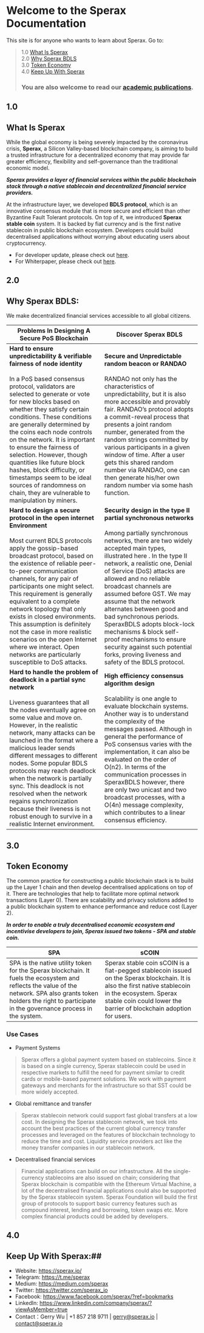 # Welcome to the Sperax Documentation # 


This site is for anyone who wants to learn about Sperax. Go to: 

> 1.0 [What Is Sperax](#what-is-sperax) <br/>
> 2.0 [Why Sperax BDLS](#why-sperax-bdls) <br/>
> 3.0 [Token Economy](#token-economy) <br/>
> 4.0 [Keep Up With Sperax](#keep-up-with-sperax) <br/>
> ### You are also welcome to read our [academic publications](Paper). ###


## 1.0 ## 
## What Is Sperax ## 

While the global economy is being severely impacted by the coronavirus crisis, **Sperax**, a Silicon Valley-based blockchain company, is aiming to build a trusted infrastructure for a decentralized economy that may provide far greater efficiency, flexibility and self-governance than the traditional economic model.

***Sperax provides a layer of financial services within the public blockchain stack through a native stablecoin and decentralized financial service providers.***

At the infrastructure layer, we developed **BDLS protocol**, which is an innovative consensus module that is more secure and efficient than other Byzantine Fault Tolerant protocols. On top of it, we introduced **Sperax stable coin** system. It is backed by fiat currency and is the first native stablecoin in public blockchain ecosystem. Developers could build decentralised applications without worrying about educating users about cryptocurrency. 

- For developer update, please check out [here](https://godoc.org/github.com/Sperax/bdls). 
- For Whiterpaper, please check out [here](https://sperax.io/speraxWhite.pdf). 

## 2.0 ## 
## Why Sperax BDLS: ## 
We make decentralized financial services accessible to all global citizens. 

| Problems In Designing A Secure PoS Blockchain                                                                                                                                                                                                                                                                                                                                                                                                                                                                                                                  | Discover Sperax BDLS                                                                                                                                                                                                                                                                                                                                                                                                                                                                                                                                                          |
|----------------------------------------------------------------------------------------------------------------------------------------------------------------------------------------------------------------------------------------------------------------------------------------------------------------------------------------------------------------------------------------------------------------------------------------------------------------------------------------------------------------------------------------------------------------|-------------------------------------------------------------------------------------------------------------------------------------------------------------------------------------------------------------------------------------------------------------------------------------------------------------------------------------------------------------------------------------------------------------------------------------------------------------------------------------------------------------------------------------------------------------------------------|
| **Hard to ensure unpredictability & verifiable fairness of node identity** <br/> <br/> In a PoS based consensus protocol, validators are selected to generate or vote for new blocks based on whether they satisfy certain conditions. These conditions are generally determined by the coins each node controls on the network. It is important to ensure the fairness of selection. However, though quantities like future block hashes, block difficulty, or timestamps seem to be ideal sources of randomness on chain, they are vulnerable to manipulation by miners.  | **Secure and Unpredictable random beacon or RANDAO** <br/> <br/> RANDAO not only has the characteristics of unpredictability, but it is also more accessible and provably fair. RANDAO’s protocol adopts a commit-reveal process that presents a joint random number, generated from the random strings committed by various participants in a given window of time. After a user gets this shared random number via RANDAO, one can then generate his/her own random number via some hash function.                                                                                         |
| **Hard to design a secure protocol in the open internet Environment** <br/><br/> Most current BDLS protocols apply the gossip-based broadcast protocol, based on the existence of reliable peer-to-peer communication channels, for any pair of participants one might select. This requirement is generally equivalent to a complete network topology that only exists in closed environments. This assumption is definitely not the case in more realistic scenarios on the open Internet where we interact. Open networks are particularly susceptible to DoS attacks.    | **Security design in the type II partial synchronous networks** <br/><br/> Among partially synchronous networks, there are two widely accepted main types, illustrated  here . In the type II network, a realistic one, Denial of Service (DoS) attacks are allowed and no reliable broadcast channels are assumed before GST. We may assume that the network alternates between good and bad synchronous periods. SperaxBDLS adopts block-lock mechanisms & block self-proof mechanisms to ensure security against such potential forks, proving liveness and safety of the BDLS protocol. |
|**Hard to handle the problem of deadlock in a partial sync network** <br/><br/> Liveness guarantees that all the nodes eventually agree on some value and move on. However, in the realistic network, many attacks can be launched in the format where a malicious leader sends different messages to different nodes. Some popular BDLS protocols may reach deadlock when the network is partially sync. This deadlock is not resolved when the network regains synchronization because their liveness is not robust enough to survive in a realistic Internet environment. | **High efficiency consensus algorithm design** <br/> <br/> Scalability is one angle to evaluate blockchain systems. Another way is to understand the complexity of the messages passed. Although in general the performance of PoS consensus varies with the implementation, it can also be evaluated on the order of O(n2). In terms of the communication processes in SperaxBDLS however, there are only two unicast and two broadcast processes, with a O(4n) message complexity, which contributes to a linear consensus efficiency.                                                     |
## 3.0 ##
## Token Economy ##
The common practice for constructing a public blockchain stack is to build up the Layer 1 chain and then develop decentralised applications on top of it. There are technologies that help to facilitate more optimal network transactions (Layer 0). There are scalability and privacy solutions added to a public blockchain system to enhance performance and reduce cost (Layer 2).

***In order to enable a truly decentralised economic ecosystem and incentivise developers to join, Sperax issued two tokens - SPA and stable coin.***

| **SPA**                                                                                                                                                                                                                      | **sCOIN**                                                                                                                                                                                                                 |
|--------------------------------------------------------------------------------------------------------------------------------------------------------------------------------------------------------------------------|-----------------------------------------------------------------------------------------------------------------------------------------------------------------------------------------------------------------------|
| SPA is the native utility token for the Sperax blockchain. It fuels the ecosystem and reflects the value of the network. SPA also grants token holders the right to participate in the governance process in the system. | Sperax stable coin sCOIN is a fiat-pegged stablecoin issued on the Sperax blockchain. It is also the first native stablecoin in the ecosystem. Sperax stable coin could lower the barrier of blockchain adoption for users. |

### Use Cases ###

- Payment Systems

> Sperax offers a global payment system based on stablecoins. Since it is based on a single currency, Sperax stablecoin could be used in respective markets to fulfill the need for payment similar to credit cards or mobile-based payment solutions. We work with payment gateways and merchants for the infrastructure so that SST could be more widely accepted. 


- Global remittance and transfer

> Sperax stablecoin network could support fast global transfers at a low cost. In designing the Sperax stablecoin network, we took into account the best practices of the current global currency transfer processes and leveraged on the features of blockchain technology to reduce the time and cost. Liquidity service providers act like the money transfer companies in our stablecoin network. 


- Decentralised financial services 

> Financial applications can build on our infrastructure. All the single-currency stablecoins are also issued on chain; considering that Sperax blockchain is compatible with the Ethereum Virtual Machine, a lot of the decentralised financial applications could also be supported by the Sperax stablecoin system. Sperax Foundation will build the first group of protocols to support basic currency features such as compound interest, lending and borrowing, token swaps etc. More complex financial products could be added by developers.

## 4.0 ##
## Keep Up With Sperax:##
- Website: https://sperax.io/
- Telegram: https://t.me/sperax
- Medium: https://medium.com/sperax
- Twitter: https://twitter.com/sperax_io
- Facebook: https://www.facebook.com/sperax/?ref=bookmarks
- LinkedIn: https://www.linkedin.com/company/sperax/?viewAsMember=true
- Contact：Gerry Wu | +1 857 218 9711 | gerry@sperax.io | contact@sperax.io



